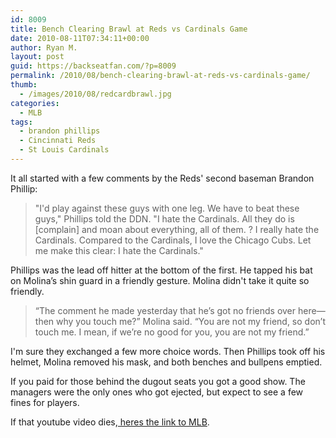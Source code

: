 ```yaml
---
id: 8009
title: Bench Clearing Brawl at Reds vs Cardinals Game
date: 2010-08-11T07:34:11+00:00
author: Ryan M.
layout: post
guid: https://backseatfan.com/?p=8009
permalink: /2010/08/bench-clearing-brawl-at-reds-vs-cardinals-game/
thumb:
  - /images/2010/08/redcardbrawl.jpg
categories:
  - MLB
tags:
  - brandon phillips
  - Cincinnati Reds
  - St Louis Cardinals
---
```


<div class="entry">
  <p>
  </p>

  <p>
    It all started with a few comments by the Reds' second baseman Brandon Phillip:
  </p>

  <blockquote>
    <p>
      "I'd play against these guys with one leg. We have to beat these guys," Phillips told the DDN. "I hate the Cardinals. All they do is [complain] and moan about everything, all of them. ? I really hate the Cardinals. Compared to the Cardinals, I love the Chicago Cubs. Let me make this clear: I hate the Cardinals."
    </p>
  </blockquote>

  <p>
    Phillips was the lead off hitter at the bottom of the first. He tapped his bat on Molina’s shin guard in a friendly gesture. Molina didn't take it quite so friendly.
  </p>

  <blockquote>
    <p>
      “The comment he made yesterday that he’s got no friends over here—then why you touch me?” Molina said. “You are not my friend, so don’t touch me. I mean, if we’re no good for you, you are not my friend.”
    </p>
  </blockquote>

  <p>
    I'm sure they exchanged a few more choice words. Then Phillips took off his helmet, Molina removed his mask, and both benches and bullpens emptied.
  </p>

  <p>
    If you paid for those behind the dugout seats you got a good show. The managers were the only ones who got ejected, but expect to see a few fines for players.
  </p>

  <p>
    If that youtube video dies,<a href="http://mlb.mlb.com/news/article.jsp?ymd=20100810&content_id=13276098&vkey=news_mlb&fext=.jsp&c_id=mlb"> heres the link to MLB</a>.
  </p>
</div>
